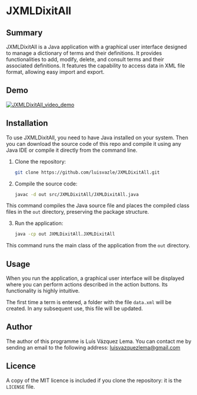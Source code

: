 # JXMLDixitAll

## Summary

JXMLDixitAll is a Java application with a graphical user interface designed to manage a dictionary of terms and their definitions. It provides functionalities to add, modify, delete, and consult terms and their associated definitions. It features the capability to access data in XML file format, allowing easy import and export.

## Demo

[![JXMLDixitAll_video_demo](https://img.youtube.com/vi/8OkPpUZHCUE?si=xjQU5QVhrpFNrkWf/0.jpg)](https://youtu.be/8OkPpUZHCUE?si=xjQU5QVhrpFNrkWf)

## Installation

To use JXMLDixitAll, you need to have Java installed on your system. Then you can download the source code of this repo and compile it using any Java IDE or compile it directly from the command line.

1. Clone the repository:

   ```bash
   git clone https://github.com/luisvazle/JXMLDixitAll.git
   ```
2. Compile the source code:

   ```bash
   javac -d out src/JXMLDixitAll/JXMLDixitAll.java

   ```
This command compiles the Java source file and places the compiled class files in the `out` directory, preserving the package structure.

3. Run the application:

   ```bash
   java -cp out JXMLDixitAll.JXMLDixitAll

   ```

This command runs the main class of the application from the `out` directory.

## Usage

When you run the application, a graphical user interface will be displayed where you can perform actions described in the action buttons. Its functionality is highly intuitive.

The first time a term is entered, a folder with the file `data.xml` will be created. In any subsequent use, this file will be updated.

## Author

The author of this programme is Luís Vázquez Lema. You can contact me by sending an email to the following address: <luisvazquezlema@gmail.com>

## Licence

A copy of the MIT licence is included if you clone the repository: it is the `LICENSE` file.
